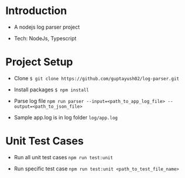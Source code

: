 # Introduction
- A nodejs log parser project

- Tech: NodeJs, Typescript

# Project Setup

- Clone `$ git clone https://github.com/guptayush02/log-parser.git`

- Install packages `$ npm install`

- Parse log file `npm run parser --input=<path_to_app_log_file> --output=<path_to_json_file>`

- Sample app.log is in log folder `log/app.log`

# Unit Test Cases
- Run all unit test cases `npm run test:unit`

- Run specific test case `npm run test:unit <path_to_test_file_name>`
